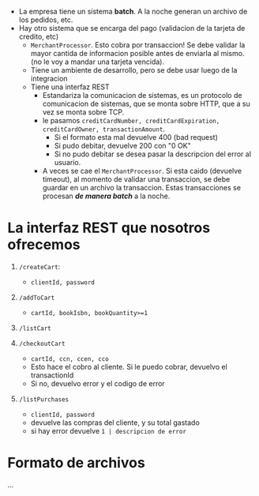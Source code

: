 - La empresa tiene un sistema **batch**. A la noche generan un archivo de los pedidos, etc.
- Hay otro sistema que se encarga del pago (validacion de la tarjeta de credito, etc)
	- `MerchantProcessor`. Esto cobra por transaccion! Se debe validar la mayor cantida de informacion posible antes de enviarla al mismo. (no le voy a mandar una tarjeta vencida).
	- Tiene un ambiente de desarrollo, pero se debe usar luego de la integracion
	- Tiene una interfaz REST
		- Estandariza la comunicacion de sistemas, es un protocolo de comunicacion de sistemas, que se monta sobre HTTP, que a su vez se monta sobre TCP.
		- le pasamos `creditCardNumber, creditCardExpiration, creditCardOwner, transactionAmount`.
			- Si el formato esta mal devuelve 400 (bad request)
			- Si pudo debitar, devuelve 200 con "0 OK"
			- Si no pudo debitar se desea pasar la descripcion del error al usuario.
		- A veces se cae el `MerchantProcessor`. Si esta caido (devuelve timeout), al momento de validar una transaccion, se debe guardar en un archivo la transaccion. Estas transacciones se procesan ***de manera batch*** a la noche. 


# La interfaz REST que nosotros ofrecemos
1) `/createCart`: 
	- `clientId, password`
2) `/addToCart`
	- `cartId, bookIsbn, bookQuantity>=1`
3) `/listCart`

4) `/checkoutCart`
	- `cartId, ccn, ccen, cco`
	- Esto hace el cobro al cliente. Si le puedo cobrar, devuelvo el transactionId
	- Si no, devuelvo error y el codigo de error
5) `/listPurchases`
	- `clientId, password`
	- devuelve las compras del cliente, y su total gastado
	- si hay error devuelve `1 | descripcion de error`


# Formato de archivos
...
#




